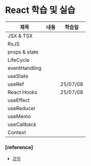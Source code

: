 # React 학습 및 실습
|제목|내용|학습일|
|---------|--------------|-------|
| JSX & TSX |||
| RxJS |||
| props & state |||
| LifeCycle |||
| eventHandling |||
| useState |||
| useRef |  | 25/07/08 |
| React Hooks | | 25/07/08 |
| useEffect | |  |
| useReducer | |  |
| useMemo | |  |
| useCallback | |  |
| Context | |  |


### [reference]
- [강의]()

